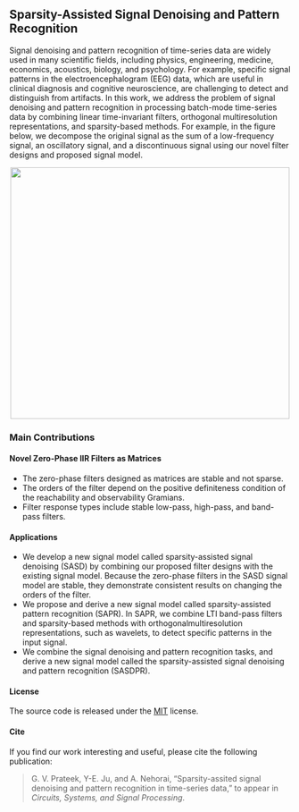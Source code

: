 ## Sparsity-Assisted Signal Denoising and Pattern Recognition
Signal denoising and pattern recognition of time-series data are widely used in many scientific fields, including physics, engineering, medicine, economics, acoustics, biology, and psychology. For example, specific signal patterns in the electroencephalogram (EEG) data, which are useful in clinical diagnosis and cognitive neuroscience, are challenging to detect and distinguish from artifacts. In this work, we address the problem of signal denoising and pattern recognition in processing batch-mode time-series data by combining linear time-invariant filters, orthogonal multiresolution representations, and sparsity-based methods. For example, in the figure below, we decompose the original signal as the sum of a low-frequency signal, an oscillatory signal, and a discontinuous signal using our novel filter designs and proposed signal model.

<p align="center">
  <img width="500" height="450" src="https://github.com/prateekgv/sasdpr/blob/master/images/sasdpr.png">
</p>

### Main Contributions

#### Novel Zero-Phase IIR Filters as Matrices
* The zero-phase filters designed as matrices are stable and not sparse.
* The orders of the filter depend on the positive definiteness condition of the reachability and observability Gramians.
* Filter response types include stable low-pass, high-pass, and band-pass filters.

#### Applications
* We develop a new signal model called sparsity-assisted signal denoising (SASD) by combining our proposed filter designs with the existing signal model. Because the zero-phase filters in the SASD signal model are stable, they demonstrate consistent results on changing the orders of the filter.
* We propose and derive a new signal model called sparsity-assisted pattern recognition (SAPR). In SAPR, we combine LTI band-pass filters and sparsity-based methods with orthogonalmultiresolution representations, such as wavelets, to detect specific patterns in the input signal.
* We combine the signal denoising and pattern recognition tasks, and derive a new signal model called the sparsity-assisted signal denoising and pattern recognition (SASDPR).

#### License
The source code is released under the [MIT](LICENSE.md) license.

#### Cite
If you find our work interesting and useful, please cite the following publication:
> G. V. Prateek, Y-E. Ju, and A. Nehorai, “Sparsity-assited signal denoising and pattern recognition in time-series data,” to appear in _Circuits, Systems, and Signal Processing_.
